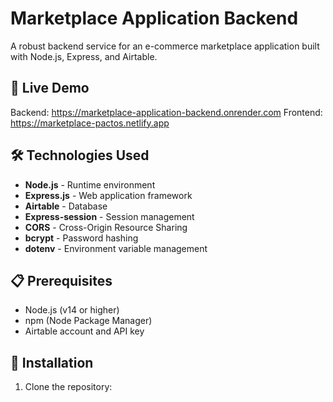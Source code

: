 # Marketplace Application Backend

A robust backend service for an e-commerce marketplace application built with Node.js, Express, and Airtable.

## 🚀 Live Demo
Backend: https://marketplace-application-backend.onrender.com
Frontend: https://marketplace-pactos.netlify.app

## 🛠️ Technologies Used

- **Node.js** - Runtime environment
- **Express.js** - Web application framework
- **Airtable** - Database
- **Express-session** - Session management
- **CORS** - Cross-Origin Resource Sharing
- **bcrypt** - Password hashing
- **dotenv** - Environment variable management

## 📋 Prerequisites

- Node.js (v14 or higher)
- npm (Node Package Manager)
- Airtable account and API key

## 🔧 Installation

1. Clone the repository: